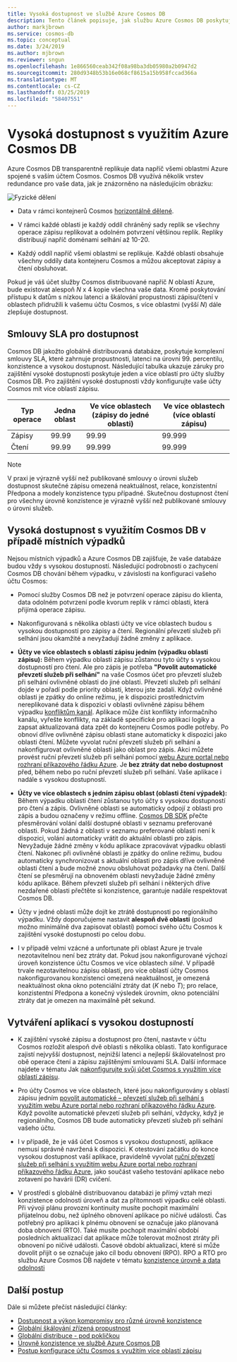 ```yaml
---
title: Vysoká dostupnost ve službě Azure Cosmos DB
description: Tento článek popisuje, jak službu Azure Cosmos DB poskytuje vysokou dostupnost
author: markjbrown
ms.service: cosmos-db
ms.topic: conceptual
ms.date: 3/24/2019
ms.author: mjbrown
ms.reviewer: sngun
ms.openlocfilehash: 1e866560ceab342f08a98ba3db05980a2b0947d2
ms.sourcegitcommit: 280d9348b53b16e068cf8615a15b958fccad366a
ms.translationtype: MT
ms.contentlocale: cs-CZ
ms.lasthandoff: 03/25/2019
ms.locfileid: "58407551"
---
```

# <a name="high-availability-with-azure-cosmos-db"></a>Vysoká dostupnost s využitím Azure Cosmos DB

Azure Cosmos DB transparentně replikuje data napříč všemi oblastmi Azure spojené s vaším účtem Cosmos. Cosmos DB využívá několik vrstev redundance pro vaše data, jak je znázorněno na následujícím obrázku:

![Fyzické dělení](./media/high-availability/cosmosdb-data-redundancy.png)

- Data v rámci kontejnerů Cosmos [horizontálně dělené](partitioning-overview.md).

- V rámci každé oblasti je každý oddíl chráněný sady replik se všechny operace zápisu replikovat a odolném potvrzení většinou replik. Repliky distribuují napříč doménami selhání až 10-20.

- Každý oddíl napříč všemi oblastmi se replikuje. Každé oblasti obsahuje všechny oddíly data kontejneru Cosmos a můžou akceptovat zápisy a čtení obsluhovat.  

Pokud je váš účet služby Cosmos distribuované napříč *N* oblastí Azure, bude existovat alespoň *N* x 4 kopie všechna vaše data. Kromě poskytování přístupu k datům s nízkou latenci a škálování propustnosti zápisu/čtení v oblastech přidružili k vašemu účtu Cosmos, s více oblastmi (vyšší *N*) dále zlepšuje dostupnost.  

## <a name="slas-for-availability"></a>Smlouvy SLA pro dostupnost

Cosmos DB jakožto globálně distribuovaná databáze, poskytuje komplexní smlouvy SLA, které zahrnuje propustnosti, latenci na úrovni 99. percentilu, konzistence a vysokou dostupnost. Následující tabulka ukazuje záruky pro zajištění vysoké dostupnosti poskytuje jeden a více oblastí pro účty služby Cosmos DB. Pro zajištění vysoké dostupnosti vždy konfigurujte vaše účty Cosmos mít více oblastí zápisu.

|Typ operace  | Jedna oblast |Ve více oblastech (zápisy do jedné oblasti)|Ve více oblastech (více oblastí zápisu) |
|---------|---------|---------|-------|
|Zápisy    | 99.99    |99.99   |99.999|
|Čtení     | 99.99    |99.999  |99.999|

> [!NOTE]
> V praxi je výrazně vyšší než publikované smlouvy o úrovni služeb dostupnost skutečné zápisu omezená neaktuálnost, relace, konzistentní Předpona a modely konzistence typu případné. Skutečnou dostupnost čtení pro všechny úrovně konzistence je výrazně vyšší než publikované smlouvy o úrovni služeb.

## <a name="high-availability-with-cosmos-db-in-the-event-of-regional-outages"></a>Vysoká dostupnost s využitím Cosmos DB v případě místních výpadků

Nejsou místních výpadků a Azure Cosmos DB zajišťuje, že vaše databáze budou vždy s vysokou dostupností. Následující podrobnosti o zachycení Cosmos DB chování během výpadku, v závislosti na konfiguraci vašeho účtu Cosmos:

- Pomocí služby Cosmos DB než je potvrzení operace zápisu do klienta, data odolném potvrzení podle kvorum replik v rámci oblasti, která přijímá operace zápisu.

- Nakonfigurovaná s několika oblasti účty ve více oblastech budou s vysokou dostupností pro zápisy a čtení. Regionální převzetí služeb při selhání jsou okamžité a nevyžadují žádné změny z aplikace.

- **Účty ve více oblastech s oblastí zápisu jedním (výpadku oblasti zápisu):** Během výpadku oblasti zápisu zůstanou tyto účty s vysokou dostupností pro čtení. Ale pro zápis je potřeba **"Povolit automatické převzetí služeb při selhání"** na vaše Cosmos účet pro převzetí služeb při selhání ovlivněné oblasti do jiné oblasti. Převzetí služeb při selhání dojde v pořadí podle priority oblasti, kterou jste zadali. Když ovlivněné oblasti je zpátky do online režimu, je k dispozici prostřednictvím nereplikované data k dispozici v oblasti ovlivněné zápisu během výpadku [konfliktům kanál](how-to-manage-conflicts.md#read-from-conflict-feed). Aplikace může číst konflikty informačního kanálu, vyřešte konflikty, na základě specifické pro aplikaci logiky a zapsat aktualizovaná data zpět do kontejneru Cosmos podle potřeby. Po obnoví dříve ovlivněné zápisu oblasti stane automaticky k dispozici jako oblasti čtení. Můžete vyvolat ruční převzetí služeb při selhání a nakonfigurovat ovlivněné oblasti jako oblast pro zápis. Akci můžete provést ruční převzetí služeb při selhání pomocí [webu Azure portal nebo rozhraní příkazového řádku Azure](how-to-manage-database-account.md#manual-failover). Je **bez ztráty dat nebo dostupnost** před, během nebo po ruční převzetí služeb při selhání. Vaše aplikace i nadále s vysokou dostupností. 

- **Účty ve více oblastech s jedním zápisu oblast (oblasti čtení výpadek):** Během výpadku oblasti čtení zůstanou tyto účty s vysokou dostupností pro čtení a zápis. Ovlivněné oblasti se automaticky odpojí z oblasti pro zápis a budou označeny v režimu offline. [Cosmos DB SDK](sql-api-sdk-dotnet.md) přečte přesměrování volání další dostupné oblasti v seznamu preferované oblasti. Pokud žádná z oblasti v seznamu preferované oblasti není k dispozici, volání automaticky vrátit do aktuální oblasti pro zápis. Nevyžaduje žádné změny v kódu aplikace zpracovávat výpadku oblasti čtení. Nakonec při ovlivněné oblasti je zpátky do online režimu, budou automaticky synchronizovat s aktuální oblasti pro zápis dříve ovlivněné oblasti čtení a bude možné znovu obsluhovat požadavky na čtení. Další čtení se přesměrují na obnoveném oblasti nevyžaduje žádné změny kódu aplikace. Během převzetí služeb při selhání i některých dříve nezdařené oblasti přečtěte si konzistence, garantuje nadále respektovat Cosmos DB.

- Účty v jedné oblasti může dojít ke ztrátě dostupnosti po regionálního výpadku. Vždy doporučujeme nastavit **alespoň dvě oblasti** (pokud možno minimálně dva zapisovat oblastí) pomocí svého účtu Cosmos k zajištění vysoké dostupnosti po celou dobu.

- I v případě velmi vzácné a unfortunate při oblast Azure je trvale nezotavitelnou není bez ztráty dat. Pokud jsou nakonfigurované výchozí úroveň konzistence účtu Cosmos ve více oblastech *silné*. V případě trvale nezotavitelnou zápisu oblasti, pro více oblastí účty Cosmos nakonfigurovanou konzistenci omezená neaktuálnost, je omezená neaktuálnost okna okno potenciální ztráty dat (*K* nebo *T*); pro relace, konzistentní Předpona a konečný výsledek úrovním, okno potenciální ztráty dat je omezen na maximálně pět sekund.

## <a name="building-highly-available-applications"></a>Vytváření aplikací s vysokou dostupností

- K zajištění vysoké zápisu a dostupnost pro čtení, nastavte v účtu Cosmos rozložit alespoň dvě oblasti s několika oblasti. Tato konfigurace zajistí nejvyšší dostupnost, nejnižší latenci a nejlepší škálovatelnost pro obě operace čtení a zápisu zajištěnými smlouvami SLA. Další informace najdete v tématu Jak [nakonfigurujte svůj účet Cosmos s využitím více oblastí zápisu](tutorial-global-distribution-sql-api.md).

- Pro účty Cosmos ve více oblastech, které jsou nakonfigurovány s oblastí zápisu jedním [povolit automatické – převzetí služeb při selhání s využitím webu Azure portal nebo rozhraní příkazového řádku Azure](how-to-manage-database-account.md#automatic-failover). Když povolíte automatické převzetí služeb při selhání, vždycky, když je regionálního, Cosmos DB bude automaticky převzetí služeb při selhání vašeho účtu.  

- I v případě, že je váš účet Cosmos s vysokou dostupností, aplikace nemusí správně navržená k dispozici. K otestování začátku do konce vysokou dostupnost vaší aplikace, pravidelně vyvolat [ruční převzetí služeb při selhání s využitím webu Azure portal nebo rozhraní příkazového řádku Azure](how-to-manage-database-account.md#manual-failover), jako součást vašeho testování aplikace nebo zotavení po havárii (DR) cvičení.

- V prostředí s globálně distribuovanou databázi je přímý vztah mezi konzistence odolnosti úroveň a dat za přítomnosti výpadku celé oblasti. Při vývoji plánu provozní kontinuity musíte pochopit maximální přijatelnou dobu, než úplného obnovení aplikace po ničivé události. Čas potřebný pro aplikaci k plnému obnovení se označuje jako plánovaná doba obnovení (RTO). Také musíte pochopit maximální období posledních aktualizací dat aplikace může tolerovat možnost ztráty při obnovení po ničivé události. Časové období aktualizací, které si může dovolit přijít o se označuje jako cíl bodu obnovení (RPO). RPO a RTO pro službu Azure Cosmos DB najdete v tématu [konzistence úrovně a data odolnosti](consistency-levels-tradeoffs.md#rto)

## <a name="next-steps"></a>Další postup

Dále si můžete přečíst následující články:

* [Dostupnost a výkon kompromisy pro různé úrovně konzistence](consistency-levels-tradeoffs.md)
* [Globální škálování zřízená propustnost](scaling-throughput.md)
* [Globální distribuce - pod pokličkou](global-dist-under-the-hood.md)
* [Úrovně konzistence ve službě Azure Cosmos DB](consistency-levels.md)
* [Postup konfigurace účtu Cosmos s využitím více oblastí zápisu](how-to-multi-master.md)
